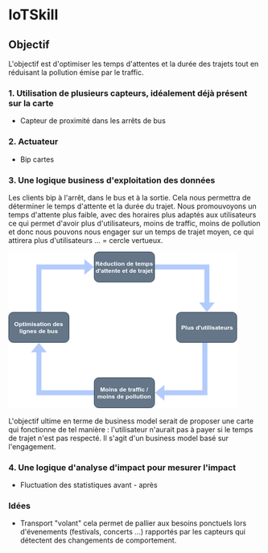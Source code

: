 # IoTSkill

## Objectif

L'objectif est d'optimiser les temps d'attentes et la durée des trajets tout en réduisant la pollution émise par le traffic.

### 1. Utilisation de plusieurs capteurs, idéalement déjà présent sur la carte

- Capteur de proximité dans les arrêts de bus

### 2. Actuateur

- Bip cartes

### 3. Une logique business d'exploitation des données

Les clients bip à l'arrêt, dans le bus et à la sortie.
Cela nous permettra de déterminer le temps d'attente et la durée du trajet.
Nous promouvoyons un temps d'attente plus faible, avec des horaires plus adaptés aux utilisateurs ce qui permet d'avoir plus d'utilisateurs, moins de traffic, moins de pollution et donc nous pouvons nous engager sur un temps de trajet moyen, ce qui attirera plus d'utilisateurs ... = cercle vertueux.

![Cercle vertueux](Images/IoT.png)

L'objectif ultime en terme de business model serait de proposer une carte qui fonctionne de tel manière : l'utilisateur n'aurait pas à payer si le temps de trajet n'est pas respecté. Il s'agit d'un business model basé sur l'engagement.

### 4. Une logique d'analyse d'impact pour mesurer l'impact

- Fluctuation des statistiques avant - après

### Idées

- Transport "volant" cela permet de pallier aux besoins ponctuels lors d'évenements (festivals, concerts ...) rapportés par les capteurs qui détectent des changements de comportement.
